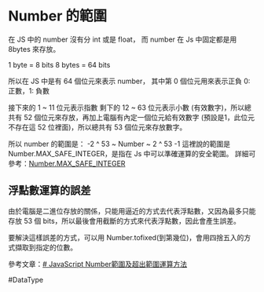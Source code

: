 # Number 的範圍
在 JS 中的 number 沒有分 int 或是 float，
而 number 在 Js 中固定都是用 8bytes 來存放。

 1 byte = 8 bits
 8 bytes = 64 bits

所以在 JS 中是有 64 個位元來表示 number，
其中第 0 個位元用來表示正負
0: 正數，1: 負數

接下來的 1 ~ 11 位元表示指數
剩下的 12 ~ 63 位元表示小數 (有效數字)，所以總共有 52 個位元來存放，再加上電腦有內定一個位元給有效數字 (預設是1，此位元不存在這 52 位裡面)，所以總共有 53 個位元來存放數字。

所以 number 的範圍是：
-2 ^ 53 ~ Number ~ 2 ^ 53 -1
這裡說的範圍是 Number.MAX_SAFE_INTEGER，是指在 Js 中可以準確運算的安全範圍。
詳細可參考：[Number.MAX_SAFE_INTEGER](https://developer.mozilla.org/zh-CN/docs/Web/JavaScript/Reference/Global_Objects/Number/MAX_SAFE_INTEGER)

## 浮點數運算的誤差
由於電腦是二進位存放的關係，只能用逼近的方式去代表浮點數，又因為最多只能存放 53 個 bits，所以最後會用截斷的方式來代表浮點數，因此會產生誤差。

要解決這樣誤差的方式，可以用 Number.tofixed(到第幾位)，會用四捨五入的方式擷取到指定的位數。

參考文章：[# JavaScript Number範圍及超出範圍運算方法](https://www.796t.com/content/1546586494.html)

#DataType